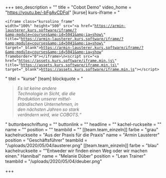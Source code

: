 +++
seo_description = ""
title = "Cobot Demo"
video_home = "https://youtu.be/-bFgAvCDFqI"
[kurse]
kurs-iframe = "<pre><code>&lt;iframe class=\"kursolino_frame\" width=\"100%\" height=\"500\" src=\"<a href=\"https://armin-lausterer.kurs.software/iframe/?&amp;module=courses&amp;id=5041&amp;ia=show\" title=\"https://armin-lausterer.kurs.software/iframe/?&amp;module=courses&amp;id=5041&amp;ia=show\" target=\"_blank\">https://armin-lausterer.kurs.software/iframe/?&amp;module=courses&amp;id=5041&amp;ia=show</a>\" frameborder=\"0\"&gt;&lt;/iframe&gt;\n&lt;script src=\"<a href=\"https://assets.kurs.software/iframe.min.js\" title=\"https://assets.kurs.software/iframe.min.js\" target=\"_blank\">https://assets.kurs.software/iframe.min.js</a>\"&gt;&lt;/script&gt;</code></pre>"
titel = "kurse"
[team]
blockquote = "<blockquote><p><em>Es ist keine andere<br>Technologie in Sicht, die die<br>Produktion unserer mittel-<br>ständischen Unternehmen, in<br>den nächsten Jahren so stark<br>verändern wird, wie COBOTS.“</em></p></blockquote>"
buttonbeschriftung = ""
buttonlink = ""
headline = ""
kachel-ruckseite = ""
name = ""
position = ""
teambild = ""
[[team.team_einzeln]]
farbe = "grau"
kachelruckseite = "Aus der Praxis für die Praxis"
name = "Armin Lausterer"
position = "Geschäftsführer"
teambild = "/uploads/2020/05/04/lausterer.png"
[[team.team_einzeln]]
farbe = "blau"
kachelruckseite = "\"Entweder wir finden einen Weg oder wir machen einen.\" Hannibal"
name = "Melanie Düber"
position = "Lean Trainer"
teambild = "/uploads/2020/05/04/deuber.png"

+++

